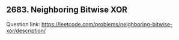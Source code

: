 ## 2683. Neighboring Bitwise XOR

Question link: https://leetcode.com/problems/neighboring-bitwise-xor/description/